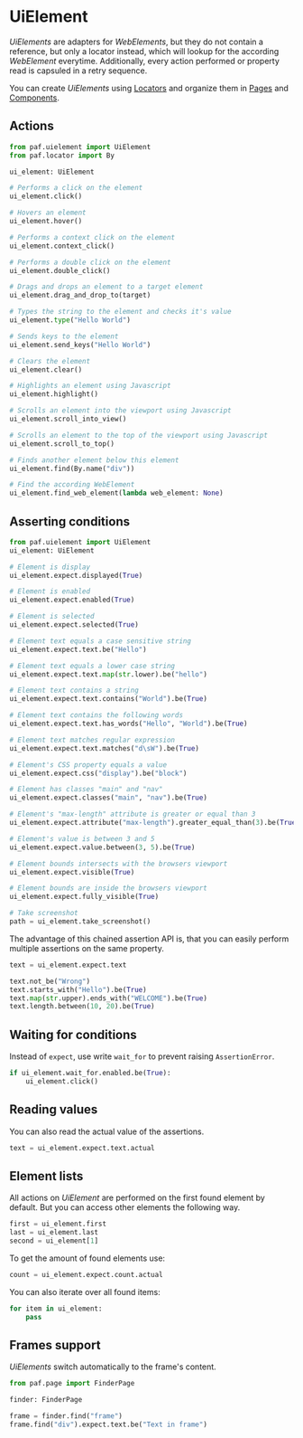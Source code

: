 # UiElement

*UiElements* are adapters for *WebElements*, but they do not contain a reference, but only a locator instead, which will lookup for the according *WebElement* everytime.
Additionally, every action performed or property read is capsuled in a retry sequence.

You can create *UiElements* using [Locators](locators.md) and organize them in [Pages](page_objects.md) and [Components](components.md).

## Actions
```python
from paf.uielement import UiElement
from paf.locator import By

ui_element: UiElement

# Performs a click on the element
ui_element.click()

# Hovers an element
ui_element.hover()

# Performs a context click on the element
ui_element.context_click()

# Performs a double click on the element
ui_element.double_click()

# Drags and drops an element to a target element
ui_element.drag_and_drop_to(target)

# Types the string to the element and checks it's value
ui_element.type("Hello World")

# Sends keys to the element
ui_element.send_keys("Hello World")

# Clears the element
ui_element.clear()

# Highlights an element using Javascript
ui_element.highlight()

# Scrolls an element into the viewport using Javascript
ui_element.scroll_into_view()

# Scrolls an element to the top of the viewport using Javascript
ui_element.scroll_to_top()

# Finds another element below this element
ui_element.find(By.name("div"))

# Find the according WebElement
ui_element.find_web_element(lambda web_element: None)
```

## Asserting conditions
```python
from paf.uielement import UiElement
ui_element: UiElement

# Element is display
ui_element.expect.displayed(True)

# Element is enabled
ui_element.expect.enabled(True)

# Element is selected
ui_element.expect.selected(True)

# Element text equals a case sensitive string
ui_element.expect.text.be("Hello")

# Element text equals a lower case string
ui_element.expect.text.map(str.lower).be("hello")

# Element text contains a string
ui_element.expect.text.contains("World").be(True)

# Element text contains the following words
ui_element.expect.text.has_words("Hello", "World").be(True)

# Element text matches regular expression
ui_element.expect.text.matches("d\sW").be(True)

# Element's CSS property equals a value
ui_element.expect.css("display").be("block")

# Element has classes "main" and "nav"
ui_element.expect.classes("main", "nav").be(True)

# Element's "max-length" attribute is greater or equal than 3
ui_element.expect.attribute("max-length").greater_equal_than(3).be(True)

# Element's value is between 3 and 5
ui_element.expect.value.between(3, 5).be(True)

# Element bounds intersects with the browsers viewport
ui_element.expect.visible(True)

# Element bounds are inside the browsers viewport
ui_element.expect.fully_visible(True)

# Take screenshot
path = ui_element.take_screenshot()
```

The advantage of this chained assertion API is,
that you can easily perform multiple assertions on the same property.
```python
text = ui_element.expect.text

text.not_be("Wrong")
text.starts_with("Hello").be(True)
text.map(str.upper).ends_with("WELCOME").be(True)
text.length.between(10, 20).be(True)
```

## Waiting for conditions

Instead of `expect`, use write `wait_for` to prevent raising `AssertionError`.

```python
if ui_element.wait_for.enabled.be(True):
    ui_element.click()
```

## Reading values

You can also read the actual value of the assertions.

```python
text = ui_element.expect.text.actual
```


## Element lists

All actions on *UiElement* are performed on the first found element by default. But you can access other elements the following way.

```python
first = ui_element.first
last = ui_element.last
second = ui_element[1]
```

To get the amount of found elements use:
```python
count = ui_element.expect.count.actual
```

You can also iterate over all found items:

```python
for item in ui_element:
    pass
```

## Frames support

*UiElements* switch automatically to the frame's content.

```python
from paf.page import FinderPage

finder: FinderPage

frame = finder.find("frame")
frame.find("div").expect.text.be("Text in frame")
```
